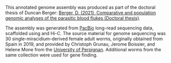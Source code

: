 This annotated genome assembly was produced as part of the doctoral thesis of Duncan Berger: [Berger, D. (2021). Comparative and population genomic analyses of the parasitic blood flukes (Doctoral thesis)](https://doi.org/10.17863/CAM.86667).
  
The assembly was generated from [PacBio](https://www.pacb.com/) long-read sequencing data, scaffolded using and Hi-C. The source material for genome sequencing was 30 single-miracidium-derived female adult worms, originally obtained from Spain in 2019, and provided by Christoph Grunau, Jerome Boissier, and Helene Mone from the [University of Perpignan](https://www.univ-perp.fr/en). Additional worms from the same collection were used for gene finding.
